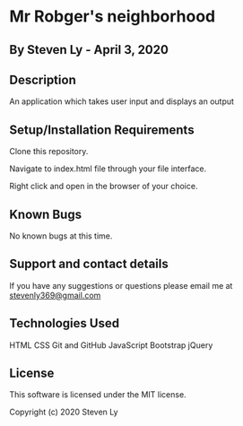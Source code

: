 # Mr Robger's neighborhood


## By Steven Ly - April 3, 2020

## Description
An application which takes user input and displays an output

## Setup/Installation Requirements
Clone this repository.

Navigate to index.html file through your file interface.

Right click and open in the browser of your choice.

## Known Bugs
No known bugs at this time.

## Support and contact details
If you have any suggestions or questions please email me at stevenly369@gmail.com

## Technologies Used
HTML CSS Git and GitHub JavaScript Bootstrap jQuery

## License
This software is licensed under the MIT license.

Copyright (c) 2020 Steven Ly